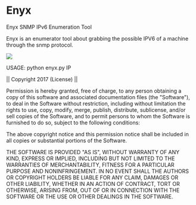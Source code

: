 # Enyx
Enyx SNMP IPv6 Enumeration Tool

Enyx is an enumerator tool about grabbing the possible IPV6 of a machine through the snmp protocol.

<IMG SRC="https://github.com/trickster0/Enyx/edit/master/enyx.png"/>

USAGE:
python enyx.py IP

|| Copyright 2017 (License) ||

Permission is hereby granted, free of charge, to any person obtaining a copy of this software and associated documentation files (the "Software"), to deal in the Software without restriction, including without limitation the rights to use, copy, modify, merge, publish, distribute, sublicense, and/or sell copies of the Software, and to permit persons to whom the Software is furnished to do so, subject to the following conditions:

The above copyright notice and this permission notice shall be included in all copies or substantial portions of the Software.

THE SOFTWARE IS PROVIDED "AS IS", WITHOUT WARRANTY OF ANY KIND, EXPRESS OR IMPLIED, INCLUDING BUT NOT LIMITED TO THE WARRANTIES OF MERCHANTABILITY, FITNESS FOR A PARTICULAR PURPOSE AND NONINFRINGEMENT. IN NO EVENT SHALL THE AUTHORS OR COPYRIGHT HOLDERS BE LIABLE FOR ANY CLAIM, DAMAGES OR OTHER LIABILITY, WHETHER IN AN ACTION OF CONTRACT, TORT OR OTHERWISE, ARISING FROM, OUT OF OR IN CONNECTION WITH THE SOFTWARE OR THE USE OR OTHER DEALINGS IN THE SOFTWARE.
